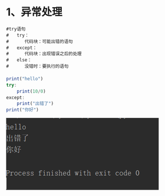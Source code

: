 # 1、异常处理

```javascript
#try语句
#	try：
#	   代码块：可能出错的语句
#	except：
#	   代码块：出现错误之后的处理
#	else：
#      没错时：要执行的语句

print("hello")
try:
    print(10/0)
except:
    print("出错了")
print("你好")
```



![](images/WEBRESOURCE2df8f95ddaa65ff9fef8382efa31c084截图.png)

